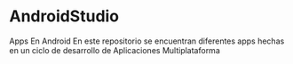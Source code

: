 # AndroidStudio
Apps En Android
En este repositorio se encuentran diferentes apps hechas en un ciclo de desarrollo de Aplicaciones Multiplataforma
